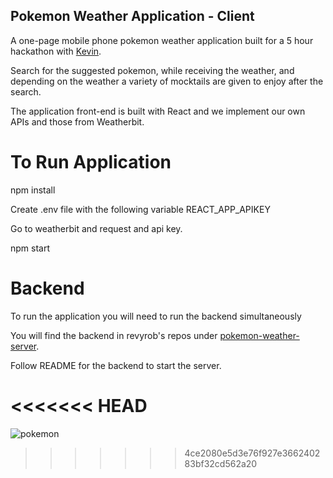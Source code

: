 
## Pokemon Weather Application - Client

A one-page mobile phone pokemon weather application built for a 5 hour hackathon with <a href="https://github.com/kai0716">Kevin</a>.  

Search for the suggested pokemon, while receiving the weather, and depending on the weather a variety of mocktails are given to enjoy after the search.  

The application front-end is built with React and we implement our own APIs and those from Weatherbit.

# To Run Application

npm install 

Create .env file with the following variable 
REACT_APP_APIKEY

Go to weatherbit and request and api key.

npm start


# Backend

To run the application you will need to run the backend simultaneously

You will find the backend in revyrob's repos under <a href="">pokemon-weather-server</a>.

Follow README for the backend to start the server.


<<<<<<< HEAD
=======

![pokemon](https://user-images.githubusercontent.com/66695865/205389706-94accf50-305c-44e1-916d-80e633713743.png)
>>>>>>> 4ce2080e5d3e76f927e366240283bf32cd562a20
